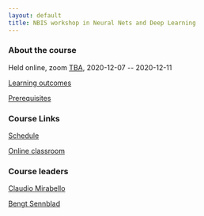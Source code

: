 ```yaml
---
layout: default
title: NBIS workshop in Neural Nets and Deep Learning
---
```


### About the course
Held online, zoom [TBA](TBA), 2020-12-07 -- 2020-12-11

[Learning outcomes](learningOutcomes)

[Prerequisites](prerequisites)

### Course Links
[Schedule](schedule)

[Online classroom](classroom)

<!--
### Labs links
-->

### Course leaders

[Claudio Mirabello](http://nbis.se/about/staff/claudio-mirabello/)

[Bengt Sennblad](http://nbis.se/about/staff/bengt-sennblad/)
